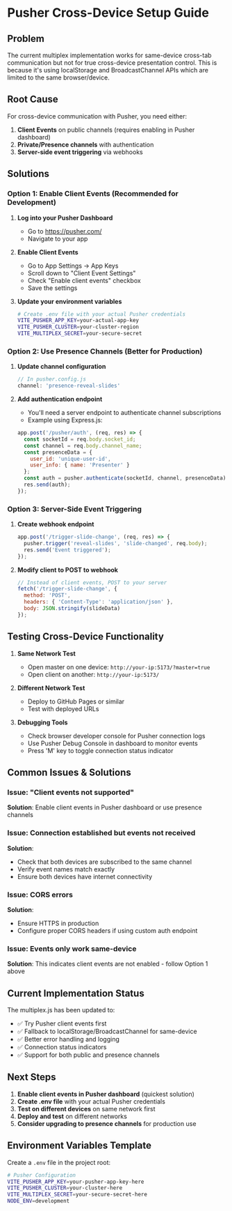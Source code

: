 # Pusher Cross-Device Setup Guide

## Problem
The current multiplex implementation works for same-device cross-tab communication but not for true cross-device presentation control. This is because it's using localStorage and BroadcastChannel APIs which are limited to the same browser/device.

## Root Cause
For cross-device communication with Pusher, you need either:
1. **Client Events** on public channels (requires enabling in Pusher dashboard)
2. **Private/Presence channels** with authentication
3. **Server-side event triggering** via webhooks

## Solutions

### Option 1: Enable Client Events (Recommended for Development)

1. **Log into your Pusher Dashboard**
   - Go to https://pusher.com/
   - Navigate to your app

2. **Enable Client Events**
   - Go to App Settings → App Keys
   - Scroll down to "Client Event Settings"
   - Check "Enable client events" checkbox
   - Save the settings

3. **Update your environment variables**
   ```bash
   # Create .env file with your actual Pusher credentials
   VITE_PUSHER_APP_KEY=your-actual-app-key
   VITE_PUSHER_CLUSTER=your-cluster-region
   VITE_MULTIPLEX_SECRET=your-secure-secret
   ```

### Option 2: Use Presence Channels (Better for Production)

1. **Update channel configuration**
   ```javascript
   // In pusher.config.js
   channel: 'presence-reveal-slides'
   ```

2. **Add authentication endpoint**
   - You'll need a server endpoint to authenticate channel subscriptions
   - Example using Express.js:
   ```javascript
   app.post('/pusher/auth', (req, res) => {
     const socketId = req.body.socket_id;
     const channel = req.body.channel_name;
     const presenceData = {
       user_id: 'unique-user-id',
       user_info: { name: 'Presenter' }
     };
     const auth = pusher.authenticate(socketId, channel, presenceData);
     res.send(auth);
   });
   ```

### Option 3: Server-Side Event Triggering

1. **Create webhook endpoint**
   ```javascript
   app.post('/trigger-slide-change', (req, res) => {
     pusher.trigger('reveal-slides', 'slide-changed', req.body);
     res.send('Event triggered');
   });
   ```

2. **Modify client to POST to webhook**
   ```javascript
   // Instead of client events, POST to your server
   fetch('/trigger-slide-change', {
     method: 'POST',
     headers: { 'Content-Type': 'application/json' },
     body: JSON.stringify(slideData)
   });
   ```

## Testing Cross-Device Functionality

1. **Same Network Test**
   - Open master on one device: `http://your-ip:5173/?master=true`
   - Open client on another: `http://your-ip:5173/`

2. **Different Network Test**
   - Deploy to GitHub Pages or similar
   - Test with deployed URLs

3. **Debugging Tools**
   - Check browser developer console for Pusher connection logs
   - Use Pusher Debug Console in dashboard to monitor events
   - Press 'M' key to toggle connection status indicator

## Common Issues & Solutions

### Issue: "Client events not supported"
**Solution**: Enable client events in Pusher dashboard or use presence channels

### Issue: Connection established but events not received
**Solution**: 
- Check that both devices are subscribed to the same channel
- Verify event names match exactly
- Ensure both devices have internet connectivity

### Issue: CORS errors
**Solution**: 
- Ensure HTTPS in production
- Configure proper CORS headers if using custom auth endpoint

### Issue: Events only work same-device
**Solution**: This indicates client events are not enabled - follow Option 1 above

## Current Implementation Status

The multiplex.js has been updated to:
- ✅ Try Pusher client events first
- ✅ Fallback to localStorage/BroadcastChannel for same-device
- ✅ Better error handling and logging
- ✅ Connection status indicators
- ✅ Support for both public and presence channels

## Next Steps

1. **Enable client events in Pusher dashboard** (quickest solution)
2. **Create .env file** with your actual Pusher credentials
3. **Test on different devices** on same network first
4. **Deploy and test** on different networks
5. **Consider upgrading to presence channels** for production use

## Environment Variables Template

Create a `.env` file in the project root:

```bash
# Pusher Configuration
VITE_PUSHER_APP_KEY=your-pusher-app-key-here
VITE_PUSHER_CLUSTER=your-cluster-here
VITE_MULTIPLEX_SECRET=your-secure-secret-here
NODE_ENV=development
```
